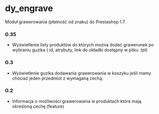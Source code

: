 # dy_engrave
Moduł grawerowania (płatność od znaku) do Prestashop 1.7.

### 0.35
- Wyświetlenie listy produktów do których można dodać grawerunek po wybraniu guzika ( id, atrybuty, link do okładki dostępny w pliku .tpl)

### 0.3
- Wyświetlenie guzika dodawania grawerowania w koszyku jeśli mamy chociaż jeden przedmiot z wymaganą cechą.

### 0.2
- Informacja o możliwości grawerowania w produktach które mają określoną cechę (feature)